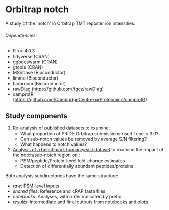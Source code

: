 # Orbitrap notch
A study of the 'notch' in Orbitrap TMT reporter ion intensities.

###### Dependencies:
- R >= 4.0.3
- tidyverse (CRAN)
- ggbeeswarm (CRAN)
- gtools (CRAN)
- MSnbase (Bioconductor)
- limma (Bioconductor)
- biobroom (Bioconductor)
- rawDiag (https://github.com/fgcz/rawDiag)
- camprotR (https://github.com/CambridgeCentreForProteomics/camprotR)

## Study components
1.  [Re-analysis of published datasets](reanalysis_published) to examine:
    - What proportion of PRIDE Orbitrap submissions used Tune < 3.0?
    - Can sub-notch values be removed by average S/N filtering?
    - What happens to notch values? 
2. [Analysis of a benchmark human:yeast dataset](benchmark) to examine the impact of the notch/sub-notch region on :
    - PSM/peptide/Protein-level fold-change estimates
    - Detection of differentially abundant peptides/proteins

Both analysis subdirectories have the same structure:
- *raw*: PSM-level inputs
- *shared files*: Reference and cRAP fasta files
- *notebooks*: Analyses, with order indicated by prefix     
- *results*: Intermediate and final outputs from notebooks and plots
